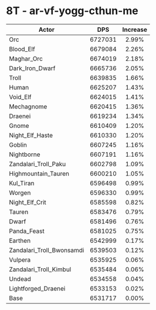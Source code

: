 # 8T - ar-vf-yogg-cthun-me
| Actor | DPS | Increase |
|---|:---:|:---:|
|Orc|6727031|2.99%|
|Blood_Elf|6679084|2.26%|
|Maghar_Orc|6674019|2.18%|
|Dark_Iron_Dwarf|6665736|2.05%|
|Troll|6639835|1.66%|
|Human|6625207|1.43%|
|Void_Elf|6624015|1.41%|
|Mechagnome|6620415|1.36%|
|Draenei|6619234|1.34%|
|Gnome|6610409|1.20%|
|Night_Elf_Haste|6610330|1.20%|
|Goblin|6607245|1.16%|
|Nightborne|6607191|1.16%|
|Zandalari_Troll_Paku|6602798|1.09%|
|Highmountain_Tauren|6600210|1.05%|
|Kul_Tiran|6596498|0.99%|
|Worgen|6596330|0.99%|
|Night_Elf_Crit|6585598|0.82%|
|Tauren|6583476|0.79%|
|Dwarf|6581496|0.76%|
|Panda_Feast|6581025|0.75%|
|Earthen|6542999|0.17%|
|Zandalari_Troll_Bwonsamdi|6539503|0.12%|
|Vulpera|6535925|0.06%|
|Zandalari_Troll_Kimbul|6535484|0.06%|
|Undead|6534558|0.04%|
|Lightforged_Draenei|6533153|0.02%|
|Base|6531717|0.00%|
